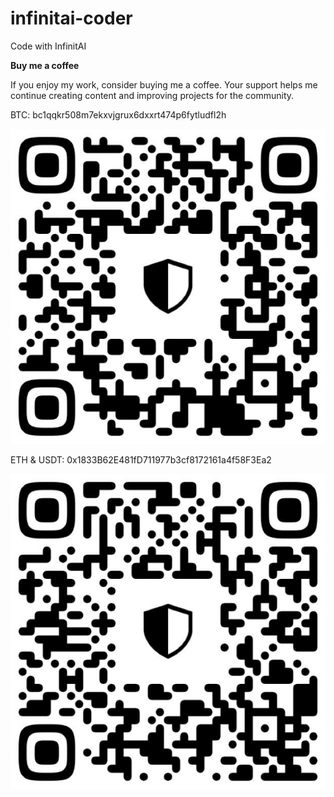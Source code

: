 # infinitai-coder
Code with InfinitAI


**Buy me a coffee**

If you enjoy my work, consider buying me a coffee. Your support helps me continue creating content and improving projects for the community.

BTC: bc1qqkr508m7ekxvjgrux6dxxrt474p6fytludfl2h

![<img src="./assets/BTC.jpg" width="50" />](./assets/BTC.jpg)

ETH & USDT: 0x1833B62E481fD711977b3cf8172161a4f58F3Ea2

![<img src="./assets/ETH.jpg" width="50" />](./assets/ETH.jpg)

